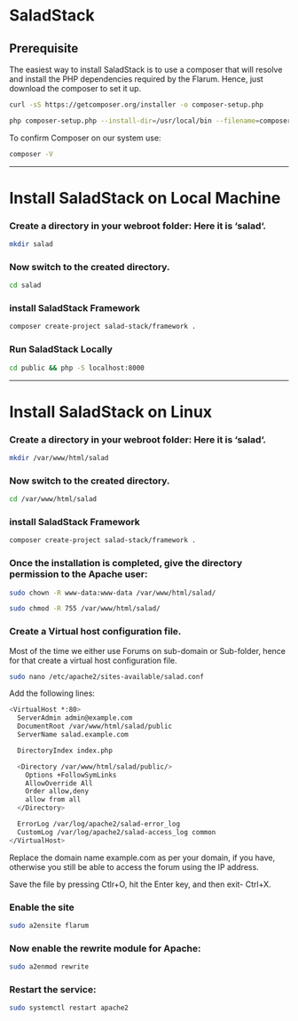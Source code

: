 # SaladStack

## Prerequisite 
The easiest way to install SaladStack is to use a composer that will resolve and install the PHP dependencies required by the Flarum. Hence, just download the composer to set it up.
```bash
curl -sS https://getcomposer.org/installer -o composer-setup.php
```
```bash
php composer-setup.php --install-dir=/usr/local/bin --filename=composer
```
To confirm Composer on our system use:
```bash
composer -V
```

---
# Install SaladStack on Local Machine
### Create a directory in your webroot folder: Here it is ‘salad‘.
```bash
mkdir salad
```

### Now switch to the created directory.
```bash
cd salad
```
### install SaladStack Framework
```bash
composer create-project salad-stack/framework .
```
### Run SaladStack Locally
```bash
cd public && php -S localhost:8000
```

---

# Install SaladStack on Linux
### Create a directory in your webroot folder: Here it is ‘salad‘.
```bash
mkdir /var/www/html/salad
```

### Now switch to the created directory.
```bash
cd /var/www/html/salad
```
### install SaladStack Framework
```bash
composer create-project salad-stack/framework .
```
### Once the installation is completed, give the directory permission to the Apache user:
```bash
sudo chown -R www-data:www-data /var/www/html/salad/
```
```bash
sudo chmod -R 755 /var/www/html/salad/
```
### Create a Virtual host configuration file.
Most of the time we either use Forums on sub-domain or Sub-folder, hence for that create a virtual host configuration file.
```bash
sudo nano /etc/apache2/sites-available/salad.conf
```
Add the following lines:

```bash
<VirtualHost *:80>
  ServerAdmin admin@example.com
  DocumentRoot /var/www/html/salad/public
  ServerName salad.example.com

  DirectoryIndex index.php

  <Directory /var/www/html/salad/public/>
    Options +FollowSymLinks
    AllowOverride All
    Order allow,deny
    allow from all
  </Directory>

  ErrorLog /var/log/apache2/salad-error_log
  CustomLog /var/log/apache2/salad-access_log common
</VirtualHost>
```
Replace the domain name example.com as per your domain, if you have, otherwise you still be able to access the forum using the IP address.

Save the file by pressing Ctlr+O, hit the Enter key, and then exit- Ctrl+X.

### Enable the site
```bash
sudo a2ensite flarum
```
### Now enable the rewrite module for Apache:
```bash
sudo a2enmod rewrite
```
### Restart the service:
```bash
sudo systemctl restart apache2
```
